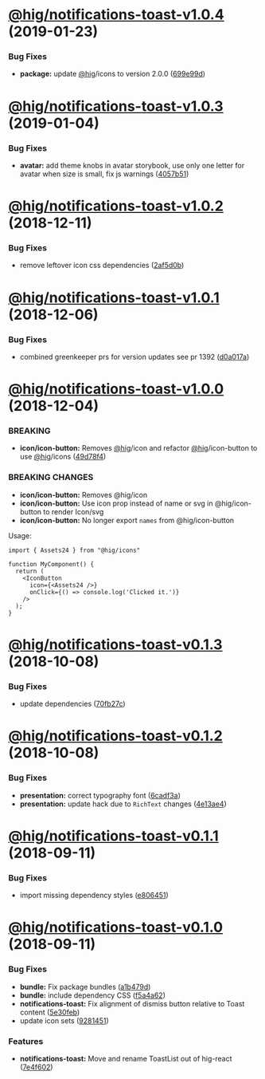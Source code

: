# [@hig/notifications-toast-v1.0.4](https://github.com/Autodesk/hig/compare/@hig/notifications-toast@1.0.3...@hig/notifications-toast@1.0.4) (2019-01-23)


### Bug Fixes

* **package:** update [@hig](https://github.com/hig)/icons to version 2.0.0 ([699e99d](https://github.com/Autodesk/hig/commit/699e99d))

# [@hig/notifications-toast-v1.0.3](https://github.com/Autodesk/hig/compare/@hig/notifications-toast@1.0.2...@hig/notifications-toast@1.0.3) (2019-01-04)


### Bug Fixes

* **avatar:** add theme knobs in avatar storybook, use only one letter for avatar when size is small, fix js warnings ([4057b51](https://github.com/Autodesk/hig/commit/4057b51))

# [@hig/notifications-toast-v1.0.2](https://github.com/Autodesk/hig/compare/@hig/notifications-toast@1.0.1...@hig/notifications-toast@1.0.2) (2018-12-11)


### Bug Fixes

* remove leftover icon css dependencies ([2af5d0b](https://github.com/Autodesk/hig/commit/2af5d0b))

# [@hig/notifications-toast-v1.0.1](https://github.com/Autodesk/hig/compare/@hig/notifications-toast@1.0.0...@hig/notifications-toast@1.0.1) (2018-12-06)


### Bug Fixes

* combined greenkeeper prs for version updates see pr 1392 ([d0a017a](https://github.com/Autodesk/hig/commit/d0a017a))

# [@hig/notifications-toast-v1.0.0](https://github.com/Autodesk/hig/compare/@hig/notifications-toast@0.1.3...@hig/notifications-toast@1.0.0) (2018-12-04)


### BREAKING

* **icon/icon-button:** Removes [@hig](https://github.com/hig)/icon and refactor [@hig](https://github.com/hig)/icon-button to use [@hig](https://github.com/hig)/icons ([49d78f4](https://github.com/Autodesk/hig/commit/49d78f4))


### BREAKING CHANGES

* **icon/icon-button:** Removes @hig/icon
* **icon/icon-button:** Use icon prop instead of name or svg in @hig/icon-button to render Icon/svg
* **icon/icon-button:** No longer export `names` from @hig/icon-button

Usage:
```
import { Assets24 } from "@hig/icons"

function MyComponent() {
  return (
    <IconButton
      icon={<Assets24 />}
      onClick={() => console.log('Clicked it.')}
    />
  );
}
```

# [@hig/notifications-toast-v0.1.3](https://github.com/Autodesk/hig/compare/@hig/notifications-toast@0.1.2...@hig/notifications-toast@0.1.3) (2018-10-08)


### Bug Fixes

* update dependencies ([70fb27c](https://github.com/Autodesk/hig/commit/70fb27c))

# [@hig/notifications-toast-v0.1.2](https://github.com/Autodesk/hig/compare/@hig/notifications-toast@0.1.1...@hig/notifications-toast@0.1.2) (2018-10-08)


### Bug Fixes

* **presentation:** correct typography font ([6cadf3a](https://github.com/Autodesk/hig/commit/6cadf3a))
* **presentation:** update hack due to `RichText` changes ([4e13ae4](https://github.com/Autodesk/hig/commit/4e13ae4))

# [@hig/notifications-toast-v0.1.1](https://github.com/Autodesk/hig/compare/@hig/notifications-toast@0.1.0...@hig/notifications-toast@0.1.1) (2018-09-11)


### Bug Fixes

* import missing dependency styles ([e806451](https://github.com/Autodesk/hig/commit/e806451))

# [@hig/notifications-toast-v0.1.0](https://github.com/Autodesk/hig/compare/@hig/notifications-toast@0.0.0...@hig/notifications-toast@0.1.0) (2018-09-11)


### Bug Fixes

* **bundle:** Fix package bundles ([a1b479d](https://github.com/Autodesk/hig/commit/a1b479d))
* **bundle:** include dependency CSS ([f5a4a62](https://github.com/Autodesk/hig/commit/f5a4a62))
* **notifications-toast:** Fix alignment of dismiss button relative to Toast content ([5e30feb](https://github.com/Autodesk/hig/commit/5e30feb))
* update icon sets ([9281451](https://github.com/Autodesk/hig/commit/9281451))


### Features

* **notifications-toast:** Move and rename ToastList out of hig-react ([7e4f602](https://github.com/Autodesk/hig/commit/7e4f602))

